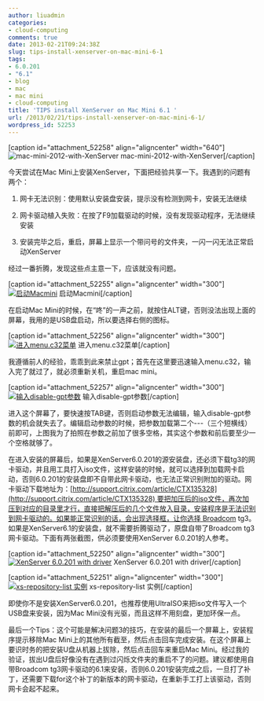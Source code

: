 ```yaml
---
author: liuadmin
categories:
- cloud-computing
comments: true
date: 2013-02-21T09:24:38Z
slug: tips-install-xenserver-on-mac-mini-6-1
tags:
- 6.0.201
- "6.1"
- blog
- mac
- mac mini
- cloud-computing
title: 'TIPS install XenServer on Mac Mini 6.1 '
url: /2013/02/21/tips-install-xenserver-on-mac-mini-6-1/
wordpress_id: 52253
---
```


[caption id="attachment_52258" align="aligncenter" width="640"]![mac-mini-2012-with-XenServer](http://7bv9gn.com1.z0.glb.clouddn.com/wp-content/uploads/2013/02/mac-mini-2012-vs-old-mac-mini.jpg) mac-mini-2012-with-XenServer[/caption]

今天尝试在Mac Mini上安装XenServer，下面把经验共享一下。我遇到的问题有两个：



	
  1. 网卡无法识别：使用默认安装盘安装，提示没有检测到网卡，安装无法继续

	
  2. 网卡驱动植入失败：在按了F9加载驱动的时候，没有发现驱动程序，无法继续安装

	
  3. 安装完毕之后，重启，屏幕上显示一个带问号的文件夹，一闪一闪无法正常启动XenServer


经过一番折腾，发现这些点主意一下，应该就没有问题。

[caption id="attachment_52255" align="aligncenter" width="300"][![启动Macmini](http://7bv9gn.com1.z0.glb.clouddn.com/wp-content/uploads/2013/02/boot-300x224.jpg)](http://7bv9gn.com1.z0.glb.clouddn.com/wp-content/uploads/2013/02/boot.jpg) 启动Macmini[/caption]

在启动Mac Mini的时候，在“咚”的一声之前，就按住ALT键，否则没法出现上面的屏幕，我用的是USB盘启动，所以要选择右侧的图标。

[caption id="attachment_52256" align="aligncenter" width="300"][![进入menu.c32菜单](http://7bv9gn.com1.z0.glb.clouddn.com/wp-content/uploads/2013/02/boot2-300x224.jpg)](http://7bv9gn.com1.z0.glb.clouddn.com/wp-content/uploads/2013/02/boot2.jpg) 进入menu.c32菜单[/caption]

我遵循前人的经验，乖乖到此来禁止gpt；首先在这里要迅速输入menu.c32，输入完了就过了，就必须重新关机，重启mac mini。

[caption id="attachment_52257" align="aligncenter" width="300"][![输入disable-gpt参数](http://7bv9gn.com1.z0.glb.clouddn.com/wp-content/uploads/2013/02/boot3-300x224.jpg)](http://7bv9gn.com1.z0.glb.clouddn.com/wp-content/uploads/2013/02/boot3.jpg) 输入disable-gpt参数[/caption]

进入这个屏幕了，要快速按TAB键，否则启动参数无法编辑，输入disable-gpt参数的机会就失去了。编辑启动参数的时候，把参数加载第二个---（三个短横线）前即可，上图我为了拍照在参数之前加了很多空格，其实这个参数和前后要至少一个空格就够了。

在进入安装的屏幕后，如果是XenServer6.0.201的源安装盘，还必须下载tg3的网卡驱动，并且用工具打入iso文件，这样安装的时候，就可以选择到加载网卡启动，否则6.0.201的安装盘即不自带此网卡驱动，也无法正常识别附加的驱动。网卡驱动下载地址为：[http://support.citrix.com/article/CTX135328](http://support.citrix.com/article/CTX135328) 要把加压后的iso文件，再次加压到对应的目录里才行，直接把解压后的几个文件放入目录，安装程序是无法识别到网卡驱动的。如果能正常识别的话，会出现选择框，让你选择 Broadcom tg3。如果是XenServer6.1的安装盘，就不需要折腾驱动了，原盘自带了Broadcom tg3网卡驱动。下面有两张截图，供必须要使用XenServer 6.0.201的人参考。

[caption id="attachment_52250" align="aligncenter" width="300"][![XenServer 6.0.201 with driver](http://7bv9gn.com1.z0.glb.clouddn.com/wp-content/uploads/2013/02/xenserver6.1-300x215.jpg)](http://7bv9gn.com1.z0.glb.clouddn.com/wp-content/uploads/2013/02/xenserver6.1.jpg) XenServer 6.0.201 with driver[/caption]



[caption id="attachment_52251" align="aligncenter" width="300"][![xs-repository-list 实例](http://7bv9gn.com1.z0.glb.clouddn.com/wp-content/uploads/2013/02/xs-repository-list-300x253.jpg)](http://7bv9gn.com1.z0.glb.clouddn.com/wp-content/uploads/2013/02/xs-repository-list.jpg) xs-repository-list 实例[/caption]

即使你不是安装XenServer6.0.201，也推荐使用UltraISO来把iso文件写入一个USB盘来安装，因为Mac Mini没有光驱，而且这样不用刻盘，更加环保一点。

最后一个Tips：这个可能是解决问题3的技巧，在安装的最后一个屏幕上，安装程序提示移除Mac Mini上的其他所有截至，然后点击回车完成安装。在这个屏幕上要识时务的把安装U盘从机器上拔除，然后点击回车来重启Mac Mini。经过我的验证，拔出U盘后好像没有在遇到过闪烁文件夹的重启不了的问题。建议都使用自带Broadcom tg3网卡驱动的6.1来安装，否则6.0.201安装完成之后，一旦打了补丁，还需要下载for这个补丁的新版本的网卡驱动，在重新手工打上该驱动，否则网卡会起不起来。
